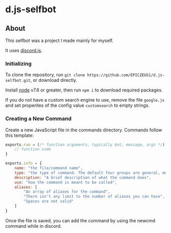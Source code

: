 # d.js-selfbot
## About

This selfbot was a project I made mainly for myself.

It uses [discord.js](https://discord.js.org/#/docs/main/master/general/welcome).

### Initializing

To clone the repository, run `git clone https://github.com/EPICZEUS1/d.js-selfbot.git`, or download directly.

Install [node](https://nodejs.org/en/download/current/) v7.6 or greater, then run `npm i` to download required packages.

If you do not have a custom search engine to use, remove the file `google.js` and set properites of the config value `customsearch` to empty strings.

### Creating a New Command

Create a new JavaScript file in the commands directory. Commands follow this template:
```js
exports.run = (/* function arguments, typically bot, message, args */) => {
	// function code
}

exports.info = {
	name: "the file/command name",
	type: "the type of command. The default four groups are general, meme, utility, and admin",
	description: "A brief description of what the command does",
	use: "how the command is meant to be called",
	aliases: [
		"An array of aliases for the command",
		"There isn't any limit to the number of aliases you can have",
		"Spaces are not valid"
	]
}
```

Once the file is saved, you can add the command by using the newcmd command while in discord.
